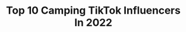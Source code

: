 ---
title: Top 10 Camping TikTok Influencers In 2022
description: >-
  Find top camping TikTok influencers in 2022. Most popular hashtags: #fyp #camping #foryoupage #foryou.
platform: TikTok
hits: 999
text_top: Discover the best TikTok influencers on inBeat.
text_bottom: Our database holds 999 TikTok influencers like this for you to pitch.
profiles:
  - username: "misipikidd"
    fullname: >-
      Misipikidd
    bio: >-
      I love Jesus.!!!! cycling 🚴🏻 running 🏃 kayaking 🛶 and camping 🏕
    location: "United States"
    followers: 11800
    engagement: 2959
    commentsToLikes: 0.057462
    id: ckb0tagflire80j239kxk59y2
    verified: false
    hashtags: "#hollyspirit, #christianboy, #jesus, #mississippi"
  - username: "ginamichelle77"
    fullname: >-
      Gina
    bio: >-
      The real @ginamichelle77 Mom Camping ⛺️ Road trips EscoFamily 🎭
    location: "United States"
    followers: 35600
    engagement: 2047
    commentsToLikes: 0.131013
    id: ck9fxqmpo7qlj0j78acgp74tj
    verified: false
    hashtags: "#joking, #ginamichelle77, #kids, #comfortzone"
  - username: "jonnybananas19"
    fullname: >-
      Bananas 🍌
    bio: >-
      Snap- jonsal19 Hockey 🏒 Basketball 🏀 Camping ⛺️
    location: "United States"
    followers: 109400
    engagement: 1349
    commentsToLikes: 0.211799
    id: ck9k93zqrbpnc0j789bzzvt53
    verified: false
    hashtags: "#greenscreen, #fyp, #share, #like"
  - username: "bonjourbecky"
    fullname: >-
      Outdoor Adventure 🏕 🏔
    bio: >-
      🏕 Hiking & Camping Tips 🥾 🏔 Granola Girl 📍 CO / the road ✨ Blog ⬇️
    location: "United States"
    followers: 29600
    engagement: 1445
    commentsToLikes: 0.041751
    id: ckdhl9mdrzs8o0j232sq7womp
    verified: false
    hashtags: "#hikersoftiktok, #granolagirl, #yosemite, #colorado"
  - username: "pip.pleun"
    fullname: >-
      Pip&Pleun 🌸🌱
    bio: >-
      Avonturen op camping de Heldense Bossen! 🌳🍂 #wearecosmo #heldensebossen
    location: "Netherlands"
    followers: 10700
    engagement: 1395
    commentsToLikes: 0.061222
    id: ckbeu3sxpd5c00j23tjzhzrnd
    verified: false
    hashtags: "#fun, #pipenpleun, #heldensebossen, #foryoupage"
  - username: "joeandersonrvs"
    fullname: >-
      JoeAndersonRVs
    bio: >-
      Camping Accessories and Deals BELOW
    location: "United States"
    followers: 10500
    engagement: 465
    commentsToLikes: 0.034537
    id: ck81qrk2xj9a60j78jjsbt4ud
    verified: false
    hashtags: "#camping, #rvlife, #rv, #campinglife"
  - username: "stephanieburlett"
    fullname: >-
      Stephanie Burlett
    bio: >-
      1994! Love the outdoors. I love to go fishing,hiking,and camping.
    location: "United States"
    followers: 12200
    engagement: 1052
    commentsToLikes: 0.033148
    id: ckac5lhrbddv70i78k362bhnw
    verified: false
    hashtags: "#single, #foryoupage, #foryou, #singlelife"
  - username: "campinghacks"
    fullname: >-
      campinghacks
    bio: >-
      Camping Hacks Tips Tricks Gears campinghacks@usa.com
    location: "United States"
    followers: 49500
    engagement: 375
    commentsToLikes: 0.014616
    id: ckauy7r8m3piw0j23e9wx95e4
    verified: false
    hashtags: "#outdoor, #howto, #outdoors, #foryoupage"
  - username: "hobbsy98"
    fullname: >-
      Hobbsy98
    bio: >-
      Camping, fishing and 4wdrivin 👌🤙🇦🇺
    location: "Australia"
    followers: 2779
    engagement: 724
    commentsToLikes: 0.031413
    id: ck81qrm2oj9m30j785fzlkioa
    verified: false
    hashtags: "#puppy, #dog, #aussie, #bns"
  - username: "luxehikinggear"
    fullname: >-
      luxehikinggear
    bio: >-
      Tipis, wood stove tents and tarps for camping. Shelters for hunting & camping!
    location: "United States"
    followers: 31100
    engagement: 383
    commentsToLikes: 0.003940
    id: ck8f6drsz2dyw0j78ps92h72i
    verified: false
    hashtags: "#hottent, #bushcraft, #camping, #hunting"
---